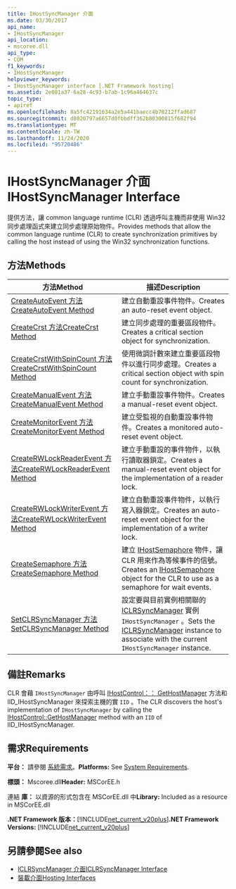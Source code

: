 ```yaml
---
title: IHostSyncManager 介面
ms.date: 03/30/2017
api_name:
- IHostSyncManager
api_location:
- mscoree.dll
api_type:
- COM
f1_keywords:
- IHostSyncManager
helpviewer_keywords:
- IHostSyncManager interface [.NET Framework hosting]
ms.assetid: 2e081a37-6a28-4c93-b7ab-1c96a464637c
topic_type:
- apiref
ms.openlocfilehash: 8a5fc42191634a2e5a441baecc4b78212ffad687
ms.sourcegitcommit: d8020797a6657d0fbbdff362b80300815f682f94
ms.translationtype: MT
ms.contentlocale: zh-TW
ms.lasthandoff: 11/24/2020
ms.locfileid: "95720486"
---
```

# <a name="ihostsyncmanager-interface"></a><span data-ttu-id="23649-102">IHostSyncManager 介面</span><span class="sxs-lookup"><span data-stu-id="23649-102">IHostSyncManager Interface</span></span>

<span data-ttu-id="23649-103">提供方法，讓 common language runtime (CLR) 透過呼叫主機而非使用 Win32 同步處理函式來建立同步處理原始物件。</span><span class="sxs-lookup"><span data-stu-id="23649-103">Provides methods that allow the common language runtime (CLR) to create synchronization primitives by calling the host instead of using the Win32 synchronization functions.</span></span>  
  
## <a name="methods"></a><span data-ttu-id="23649-104">方法</span><span class="sxs-lookup"><span data-stu-id="23649-104">Methods</span></span>  
  
|<span data-ttu-id="23649-105">方法</span><span class="sxs-lookup"><span data-stu-id="23649-105">Method</span></span>|<span data-ttu-id="23649-106">描述</span><span class="sxs-lookup"><span data-stu-id="23649-106">Description</span></span>|  
|------------|-----------------|  
|[<span data-ttu-id="23649-107">CreateAutoEvent 方法</span><span class="sxs-lookup"><span data-stu-id="23649-107">CreateAutoEvent Method</span></span>](ihostsyncmanager-createautoevent-method.md)|<span data-ttu-id="23649-108">建立自動重設事件物件。</span><span class="sxs-lookup"><span data-stu-id="23649-108">Creates an auto-reset event object.</span></span>|  
|[<span data-ttu-id="23649-109">CreateCrst 方法</span><span class="sxs-lookup"><span data-stu-id="23649-109">CreateCrst Method</span></span>](ihostsyncmanager-createcrst-method.md)|<span data-ttu-id="23649-110">建立同步處理的重要區段物件。</span><span class="sxs-lookup"><span data-stu-id="23649-110">Creates a critical section object for synchronization.</span></span>|  
|[<span data-ttu-id="23649-111">CreateCrstWithSpinCount 方法</span><span class="sxs-lookup"><span data-stu-id="23649-111">CreateCrstWithSpinCount Method</span></span>](ihostsyncmanager-createcrstwithspincount-method.md)|<span data-ttu-id="23649-112">使用微調計數來建立重要區段物件以進行同步處理。</span><span class="sxs-lookup"><span data-stu-id="23649-112">Creates a critical section object with spin count for synchronization.</span></span>|  
|[<span data-ttu-id="23649-113">CreateManualEvent 方法</span><span class="sxs-lookup"><span data-stu-id="23649-113">CreateManualEvent Method</span></span>](ihostsyncmanager-createmanualevent-method.md)|<span data-ttu-id="23649-114">建立手動重設事件物件。</span><span class="sxs-lookup"><span data-stu-id="23649-114">Creates a manual-reset event object.</span></span>|  
|[<span data-ttu-id="23649-115">CreateMonitorEvent 方法</span><span class="sxs-lookup"><span data-stu-id="23649-115">CreateMonitorEvent Method</span></span>](ihostsyncmanager-createmonitorevent-method.md)|<span data-ttu-id="23649-116">建立受監視的自動重設事件物件。</span><span class="sxs-lookup"><span data-stu-id="23649-116">Creates a monitored auto-reset event object.</span></span>|  
|[<span data-ttu-id="23649-117">CreateRWLockReaderEvent 方法</span><span class="sxs-lookup"><span data-stu-id="23649-117">CreateRWLockReaderEvent Method</span></span>](ihostsyncmanager-createrwlockreaderevent-method.md)|<span data-ttu-id="23649-118">建立手動重設的事件物件，以執行讀取器鎖定。</span><span class="sxs-lookup"><span data-stu-id="23649-118">Creates a manual-reset event object for the implementation of a reader lock.</span></span>|  
|[<span data-ttu-id="23649-119">CreateRWLockWriterEvent 方法</span><span class="sxs-lookup"><span data-stu-id="23649-119">CreateRWLockWriterEvent Method</span></span>](ihostsyncmanager-createrwlockwriterevent-method.md)|<span data-ttu-id="23649-120">建立自動重設事件物件，以執行寫入器鎖定。</span><span class="sxs-lookup"><span data-stu-id="23649-120">Creates an auto-reset event object for the implementation of a writer lock.</span></span>|  
|[<span data-ttu-id="23649-121">CreateSemaphore 方法</span><span class="sxs-lookup"><span data-stu-id="23649-121">CreateSemaphore Method</span></span>](ihostsyncmanager-createsemaphore-method.md)|<span data-ttu-id="23649-122">建立 [IHostSemaphore](ihostsemaphore-interface.md) 物件，讓 CLR 用來作為等候事件的信號。</span><span class="sxs-lookup"><span data-stu-id="23649-122">Creates an [IHostSemaphore](ihostsemaphore-interface.md) object for the CLR to use as a semaphore for wait events.</span></span>|  
|[<span data-ttu-id="23649-123">SetCLRSyncManager 方法</span><span class="sxs-lookup"><span data-stu-id="23649-123">SetCLRSyncManager Method</span></span>](ihostsyncmanager-setclrsyncmanager-method.md)|<span data-ttu-id="23649-124">設定要與目前實例相關聯的 [ICLRSyncManager](iclrsyncmanager-interface.md) 實例 `IHostSyncManager` 。</span><span class="sxs-lookup"><span data-stu-id="23649-124">Sets the [ICLRSyncManager](iclrsyncmanager-interface.md) instance to associate with the current `IHostSyncManager` instance.</span></span>|  
  
## <a name="remarks"></a><span data-ttu-id="23649-125">備註</span><span class="sxs-lookup"><span data-stu-id="23649-125">Remarks</span></span>  

 <span data-ttu-id="23649-126">CLR 會藉 `IHostSyncManager` 由呼叫 [IHostControl：： GetHostManager](ihostcontrol-gethostmanager-method.md) 方法和 IID_IHostSyncManager 來探索主機的實 `IID` 。</span><span class="sxs-lookup"><span data-stu-id="23649-126">The CLR discovers the host's implementation of `IHostSyncManager` by calling the [IHostControl::GetHostManager](ihostcontrol-gethostmanager-method.md) method with an `IID` of IID_IHostSyncManager.</span></span>  
  
## <a name="requirements"></a><span data-ttu-id="23649-127">需求</span><span class="sxs-lookup"><span data-stu-id="23649-127">Requirements</span></span>  

 <span data-ttu-id="23649-128">**平台：** 請參閱 [系統需求](../../get-started/system-requirements.md)。</span><span class="sxs-lookup"><span data-stu-id="23649-128">**Platforms:** See [System Requirements](../../get-started/system-requirements.md).</span></span>  
  
 <span data-ttu-id="23649-129">**標頭：** Mscoree.dll</span><span class="sxs-lookup"><span data-stu-id="23649-129">**Header:** MSCorEE.h</span></span>  
  
 <span data-ttu-id="23649-130">連結 **庫：** 以資源的形式包含在 MSCorEE.dll 中</span><span class="sxs-lookup"><span data-stu-id="23649-130">**Library:** Included as a resource in MSCorEE.dll</span></span>  
  
 <span data-ttu-id="23649-131">**.NET Framework 版本：**[!INCLUDE[net_current_v20plus](../../../../includes/net-current-v20plus-md.md)]</span><span class="sxs-lookup"><span data-stu-id="23649-131">**.NET Framework Versions:** [!INCLUDE[net_current_v20plus](../../../../includes/net-current-v20plus-md.md)]</span></span>  
  
## <a name="see-also"></a><span data-ttu-id="23649-132">另請參閱</span><span class="sxs-lookup"><span data-stu-id="23649-132">See also</span></span>

- [<span data-ttu-id="23649-133">ICLRSyncManager 介面</span><span class="sxs-lookup"><span data-stu-id="23649-133">ICLRSyncManager Interface</span></span>](iclrsyncmanager-interface.md)
- [<span data-ttu-id="23649-134">裝載介面</span><span class="sxs-lookup"><span data-stu-id="23649-134">Hosting Interfaces</span></span>](hosting-interfaces.md)
